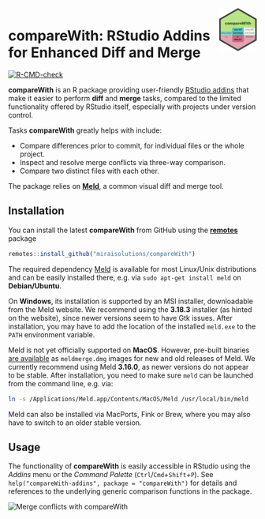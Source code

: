 
<!-- README.md is generated from README.Rmd. Please edit that file -->

<img src="man/figures/compareWith.svg" align="right" width="15%" height="15%"/>

# compareWith: RStudio Addins for Enhanced Diff and Merge

<!-- badges: start -->

[![R-CMD-check](https://github.com/miraisolutions/compareWith/workflows/R-CMD-check/badge.svg)](https://github.com/miraisolutions/compareWith/actions)
<!-- badges: end -->

**compareWith** is an R package providing user-friendly [RStudio
addins](https://rstudio.github.io/rstudioaddins/) that make it easier to
perform **diff** and **merge** tasks, compared to the limited
functionality offered by RStudio itself, especially with projects under
version control.

Tasks **compareWith** greatly helps with include:

-   Compare differences prior to commit, for individual files or the
    whole project.
-   Inspect and resolve merge conflicts via three-way comparison.
-   Compare two distinct files with each other.

The package relies on [**Meld**](http://meldmerge.org/), a common visual
diff and merge tool.

## Installation

You can install the latest **compareWith** from GitHub using the
[**remotes**](https://CRAN.R-project.org/package=remotes) package

``` r
remotes::install_github("miraisolutions/compareWith")
```

The required dependency [Meld](http://meldmerge.org) is available for
most Linux/Unix distributions and can be easily installed there,
e.g. via `sudo apt-get install meld` on **Debian/Ubuntu**.

On **Windows**, its installation is supported by an MSI installer,
downloadable from the Meld website. We recommend using the **3.18.3**
installer (as hinted on the website), since newer versions seem to have
Gtk issues. After installation, you may have to add the location of the
installed `meld.exe` to the `PATH` environment variable.

Meld is not yet officially supported on **MacOS**. However, pre-built
binaries [are available](https://github.com/yousseb/meld/releases) as
`meldmerge.dmg` images for new and old releases of Meld. We currently
recommend using Meld **3.16.0**, as newer versions do not appear to be
stable. After installation, you need to make sure `meld` can be launched
from the command line, e.g. via:

``` bash
ln -s /Applications/Meld.app/Contents/MacOS/Meld /usr/local/bin/meld
```

Meld can also be installed via MacPorts, Fink or Brew, where you may
also have to switch to an older stable version.

## Usage

The functionality of **compareWith** is easily accessible in RStudio
using the *Addins* menu or the *Command Palette*
(`Ctrl`/`Cmd`+`Shift`+`P`). See
`help("compareWith-addins", package = "compareWith")` for details and
references to the underlying generic comparison functions in the
package.

![Merge conflicts with
compareWith](man/figures/compareWith-RStudioAddins.gif)
